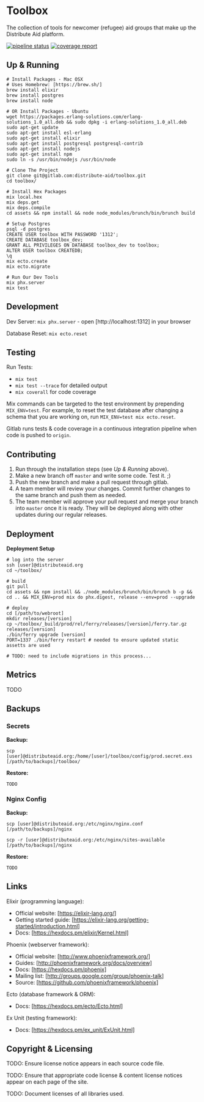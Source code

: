 Toolbox
================================================================================

The collection of tools for newcomer (refugee) aid groups that make up the Distribute Aid platform.

[![pipeline status](https://gitlab.com/distribute-aid/toolbox/badges/master/pipeline.svg)](https://gitlab.com/distribute-aid/toolbox/commits/master) [![coverage report](https://gitlab.com/distribute-aid/toolbox/badges/master/coverage.svg)](https://gitlab.com/distribute-aid/toolbox/commits/master)

Up & Running
------------------------------------------------------------
```
# Install Packages - Mac OSX
# Uses Homebrew: [https://brew.sh/]
brew install elixir
brew install postgres
brew install node

# OR Install Packages - Ubuntu
wget https://packages.erlang-solutions.com/erlang-solutions_1.0_all.deb && sudo dpkg -i erlang-solutions_1.0_all.deb
sudo apt-get update
sudo apt-get install esl-erlang
sudo apt-get install elixir
sudo apt-get install postgresql postgresql-contrib
sudo apt-get install nodejs
sudo apt-get install npm
sudo ln -s /usr/bin/nodejs /usr/bin/node

# Clone The Project
git clone git@gitlab.com:distribute-aid/toolbox.git
cd toolbox/

# Install Hex Packages
mix local.hex
mix deps.get
mix deps.compile
cd assets && npm install && node node_modules/brunch/bin/brunch build

# Setup Postgres
psql -d postgres
CREATE USER toolbox WITH PASSWORD '1312';
CREATE DATABASE toolbox_dev;
GRANT ALL PRIVILEGES ON DATABASE toolbox_dev to toolbox;
ALTER USER toolbox CREATEDB;
\q
mix ecto.create
mix ecto.migrate

# Run Our Dev Tools
mix phx.server
mix test
```

Development
------------------------------------------------------------
Dev Server: `mix phx.server` - open [http://localhost:1312] in your browser

Database Reset: `mix ecto.reset`

Testing
------------------------------------------------------------
Run Tests:

  - `mix test`
  - `mix test --trace` for detailed output
  - `mix coverall` for code coverage

Mix commands can be targeted to the test environment by prepending `MIX_ENV=test`.  For example, to reset the test database after changing a schema that you are working on, run `MIX_ENV=test mix ecto.reset`.

Gitlab runs tests & code coverage in a continuous integration pipeline when code is pushed to `origin`.

Contributing
------------------------------------------------------------
 1. Run through the installation steps (see *Up & Running* above).
 2. Make a new branch off `master` and write some code.  Test it.  ;)
 3. Push the new branch and make a pull request through gitlab.
 4. A team member will review your changes.  Commit further changes to the same branch and push them as needed.
 5. The team member will approve your pull request and merge your branch into `master` once it is ready.  They will be deployed along with other updates during our regular releases.

Deployment
------------------------------------------------------------

**Deployment Setup**

```
# log into the server
ssh [user]@distributeaid.org
cd ~/toolbox/

# build
git pull
cd assets && npm install && ./node_modules/brunch/bin/brunch b -p && cd .. && MIX_ENV=prod mix do phx.digest, release --env=prod --upgrade

# deploy
cd [/path/to/webroot]
mkdir releases/[version]
cp ~/toolbox/_build/prod/rel/ferry/releases/[version]/ferry.tar.gz releases/[version]
./bin/ferry upgrade [version]
PORT=1337 ./bin/ferry restart # needed to ensure updated static assetts are used

# TODO: need to include migrations in this process...
```

Metrics
------------------------------------------------------------
TODO

Backups
------------------------------------------------------------

### Secrets

**Backup:**

```
scp [user]@distributeaid.org:/home/[user]/toolbox/config/prod.secret.exs [/path/to/backups]/toolbox/
```

**Restore:**
```
TODO
```

### Nginx Config

**Backup:**

```
scp [user]@distributeaid.org:/etc/nginx/nginx.conf [/path/to/backups]/nginx

scp -r [user]@distributeaid.org:/etc/nginx/sites-available [/path/to/backups]/nginx
```

**Restore:**

```
TODO
```

Links
------------------------------------------------------------
Elixir (programming language):

  * Official website: [https://elixir-lang.org/]
  * Getting started guide: [https://elixir-lang.org/getting-started/introduction.html]
  * Docs: [https://hexdocs.pm/elixir/Kernel.html]

Phoenix (webserver framework):

  * Official website: [http://www.phoenixframework.org/]
  * Guides: [http://phoenixframework.org/docs/overview]
  * Docs: [https://hexdocs.pm/phoenix]
  * Mailing list: [http://groups.google.com/group/phoenix-talk]
  * Source: [https://github.com/phoenixframework/phoenix]

Ecto (database framework & ORM):

  * Docs: [https://hexdocs.pm/ecto/Ecto.html]

Ex Unit (testing framework):

  * Docs: [https://hexdocs.pm/ex_unit/ExUnit.html]

Copyright & Licensing
------------------------------------------------------------
TODO: Ensure license notice appears in each source code file.

TODO: Ensure that appropriate code license & content license notices appear on each page of the site.

TODO: Document licenses of all libraries used.